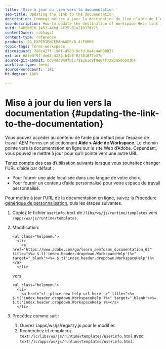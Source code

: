 ```yaml
---
title: 'Mise à jour du lien vers la documentation '
seo-title: Updating the link to the documentation
description: Comment mettre à jour la destination du lien d’aide de l’espace de travail dans l’espace de travail AEM Forms pour renvoyer à votre lien de documentation personnalisé.
seo-description: How-to update the destination of Workspace Help link in AEM Forms workspace to point to your custom documentation link.
uuid: 64056d10-1451-44ed-8f25-81a21037dc75
contentOwner: robhagat
content-type: reference
products: SG_EXPERIENCEMANAGER/6.4/FORMS
topic-tags: forms-workspace
discoiquuid: 788c427f-190f-4580-9efd-6a4c4a008837
exl-id: 68fe3f97-ded8-4223-b4b9-02704077e37e
source-git-commit: bd94d3949f0117aa3e1c9f0e84f7293a5d6b03b4
workflow-type: tm+mt
source-wordcount: '141'
ht-degree: 100%

---
```


# Mise à jour du lien vers la documentation  {#updating-the-link-to-the-documentation}

Vous pouvez accéder au contenu de l’aide par défaut pour l’espace de travail AEM Forms en sélectionnant **Aide > Aide de Workspace**. Le chemin pointe vers la documentation en ligne sur le site Web d’Adobe. Cependant, vous pouvez le mettre à jour pour qu’il pointe vers une autre URL.

Tenez compte des cas d’utilisation suivants lorsque vous souhaitez changer l’URL d’aide par défaut :

* Pour fournir une aide localisée dans une langue de votre choix.
* Pour fournir un contenu d’aide personnalisé pour votre espace de travail personnalisé.

Pour mettre à jour l’URL de la documentation en ligne, suivez la [Procédure générique de personnalisation](/help/forms/using/generic-steps-html-workspace-customization.md), puis les étapes suivantes.

1. Copiez le fichier `userinfo.html` de `/libs/ws/js/runtime/templates` vers `/apps/ws/js/runtime/templates`.
1. Modification:

   ```
   <ul class="helpmenu">
     <li>            
       <a href="https://www.adobe.com/go/learn_aemforms_documentation_63" title="<%= $.t('index.header.dropdown.WorkspaceHelp')%>" target="_blank"><%= $.t('index.header.dropdown.WorkspaceHelp')%></a>
     </li>
   ```

   vers

   ```
   <ul class="helpmenu">
     <li>            
       <a href="<!--place new help url here-->" title="<%= $.t('index.header.dropdown.WorkspaceHelp')%>" target="_blank"><%= $.t('index.header.dropdown.WorkspaceHelp')%></a>
     </li>
   ```

1. Procédez comme suit :

   1. Ouvrez /apps/ws/js/registry.js pour le modifier.
   1. Recherchez et remplacez `text!/lc/libs/ws/js/runtime/templates/userinfo.html` avec `text!/lc/apps/ws/js/runtime/templates/userinfo.html`.
